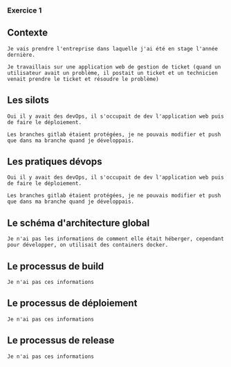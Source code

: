 ### Exercice 1

## Contexte
```
Je vais prendre l'entreprise dans laquelle j'ai été en stage l'année dernière.

Je travaillais sur une application web de gestion de ticket (quand un utilisateur avait un problème, il postait un ticket et un technicien venait prendre le ticket et résoudre le problème)

```


## Les silots
```
Oui il y avait des devOps, il s'occupait de dev l'application web puis de faire le déploiement.

Les branches gitlab étaient protégées, je ne pouvais modifier et push que dans ma branche quand je développais.

```

## Les pratiques dévops
```
Oui il y avait des devOps, il s'occupait de dev l'application web puis de faire le déploiement.

Les branches gitlab étaient protégées, je ne pouvais modifier et push que dans ma branche quand je développais.

```

## Le schéma d'architecture global
```
Je n'ai pas les informations de comment elle était héberger, cependant pour développer, on utilisait des containers docker.

```

## Le processus de build
```
Je n'ai pas ces informations 

```

## Le processus de déploiement
```
Je n'ai pas ces informations

```

## Le processus de release
```
Je n'ai pas ces informations

```